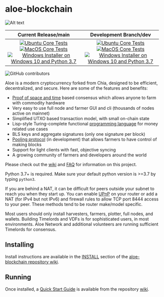 # aloe-blockchain

![Alt text](https://www.aloe.net/img/aloe_logo.svg)

| Current Release/main | Development Branch/dev |
|         :---:          |          :---:         |
| [![Ubuntu Core Tests](https://github.com/Aloe-Network/aloe-blockchain/actions/workflows/build-test-ubuntu-core.yml/badge.svg)](https://github.com/Aloe-Network/aloe-blockchain/actions/workflows/build-test-ubuntu-core.yml) [![MacOS Core Tests](https://github.com/Aloe-Network/aloe-blockchain/actions/workflows/build-test-macos-core.yml/badge.svg)](https://github.com/Aloe-Network/aloe-blockchain/actions/workflows/build-test-macos-core.yml) [![Windows Installer on Windows 10 and Python 3.7](https://github.com/Aloe-Network/aloe-blockchain/actions/workflows/build-windows-installer.yml/badge.svg)](https://github.com/Aloe-Network/aloe-blockchain/actions/workflows/build-windows-installer.yml)  |  [![Ubuntu Core Tests](https://github.com/Aloe-Network/aloe-blockchain/actions/workflows/build-test-ubuntu-core.yml/badge.svg?branch=dev)](https://github.com/Aloe-Network/aloe-blockchain/actions/workflows/build-test-ubuntu-core.yml) [![MacOS Core Tests](https://github.com/Aloe-Network/aloe-blockchain/actions/workflows/build-test-macos-core.yml/badge.svg?branch=dev)](https://github.com/Aloe-Network/aloe-blockchain/actions/workflows/build-test-macos-core.yml) [![Windows Installer on Windows 10 and Python 3.7](https://github.com/Aloe-Network/aloe-blockchain/actions/workflows/build-windows-installer.yml/badge.svg?branch=dev)](https://github.com/Aloe-Network/aloe-blockchain/actions/workflows/build-windows-installer.yml) |

![GitHub contributors](https://img.shields.io/github/contributors/Aloe-Network/aloe-blockchain?logo=GitHub)

Aloe is a modern cryptocurrency forked from Chia, designed to be efficient, decentralized, and secure. Here are some of the features and benefits:
* [Proof of space and time](https://docs.google.com/document/d/1tmRIb7lgi4QfKkNaxuKOBHRmwbVlGL4f7EsBDr_5xZE/edit) based consensus which allows anyone to farm with commodity hardware
* Very easy to use full node and farmer GUI and cli (thousands of nodes active on mainnet)
* Simplified UTXO based transaction model, with small on-chain state
* Lisp-style Turing-complete functional [programming language](https://aloelisp.com/) for money related use cases
* BLS keys and aggregate signatures (only one signature per block)
* [Pooling protocol](https://www.aloe.net/2020/11/10/pools-in-aloe.html) (in development) that allows farmers to have control of making blocks
* Support for light clients with fast, objective syncing
* A growing community of farmers and developers around the world

Please check out the [wiki](https://github.com/Aloe-Network/aloe-blockchain/wiki)
and [FAQ](https://github.com/Aloe-Network/aloe-blockchain/wiki/FAQ) for
information on this project.

Python 3.7+ is required. Make sure your default python version is >=3.7
by typing `python3`.

If you are behind a NAT, it can be difficult for peers outside your subnet to
reach you when they start up. You can enable
[UPnP](https://www.homenethowto.com/ports-and-nat/upnp-automatic-port-forward/)
on your router or add a NAT (for IPv4 but not IPv6) and firewall rules to allow
TCP port 8444 access to your peer.
These methods tend to be router make/model specific.

Most users should only install harvesters, farmers, plotter, full nodes, and wallets.
Building Timelords and VDFs is for sophisticated users, in most environments.
Aloe Network and additional volunteers are running sufficient Timelords
for consensus.

## Installing

Install instructions are available in the
[INSTALL](https://github.com/Aloe-Network/aloe-blockchain/wiki/INSTALL)
section of the
[aloe-blockchain repository wiki](https://github.com/Aloe-Network/aloe-blockchain/wiki).

## Running

Once installed, a
[Quick Start Guide](https://github.com/Aloe-Network/aloe-blockchain/wiki/Quick-Start-Guide)
is available from the repository
[wiki](https://github.com/Aloe-Network/aloe-blockchain/wiki).
